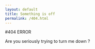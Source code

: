 ```yaml
---
layout: default
title: Something is off
permalink: /404.html
---
```


#404 ERROR

Are you seriously trying to turn me down ? 
<img stc="../panda.jpg" width="20" heigh="20" />

